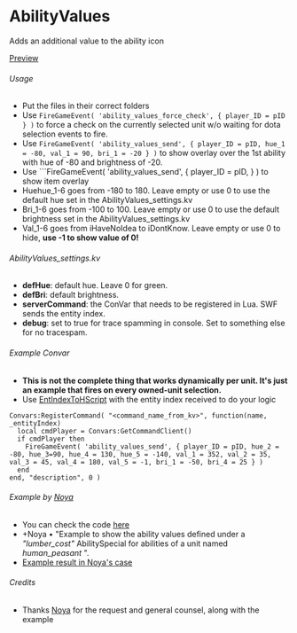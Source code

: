 # AbilityValues

Adds an additional value to the ability icon

[Preview](http://puu.sh/ge6Bz/7c0b44adab.jpg)

###### Usage

* Put the files in their correct folders
* Use `FireGameEvent( 'ability_values_force_check', { player_ID = pID } )` to force a check on the currently selected unit w/o waiting for dota selection events to fire.
* Use ```FireGameEvent( 'ability_values_send', { player_ID = pID, hue_1 = -80, val_1 = 90, bri_1 = -20 } )``` to show overlay over the 1st ability with hue of -80 and brightness of -20.
* Use ```FireGameEvent( 'ability_values_send', { player_ID = pID, <stuff> } ) to show item overlay
* Huehue_1-6 goes from -180 to 180. Leave empty or use 0 to use the default hue set in the AbilityValues_settings.kv
* Bri_1-6 goes from -100 to 100. Leave empty or use 0 to use the default brightness set in the AbilityValues_settings.kv
* Val_1-6 goes from iHaveNoIdea to iDontKnow. Leave empty or use 0 to hide, **use -1 to show value of 0!**

###### AbilityValues_settings.kv
* **defHue**: default hue. Leave 0 for green.
* **defBri**: default brightness.
* **serverCommand**: the ConVar that needs to be registered in Lua. SWF sends the entity index.
* **debug**: set to true for trace spamming in console. Set to something else for no tracespam.

###### Example Convar
* **This is not the complete thing that works dynamically per unit. It's just an example that fires on every owned-unit selection.**
* Use [EntIndexToHScript](https://developer.valvesoftware.com/wiki/Dota_2_Workshop_Tools/Scripting/API/Global.EntIndexToHScript) with the entity index received to do your logic

```
Convars:RegisterCommand( "<command_name_from_kv>", function(name, _entityIndex)
  local cmdPlayer = Convars:GetCommandClient()
  if cmdPlayer then
    FireGameEvent( 'ability_values_send', { player_ID = pID, hue_2 = -80, hue_3=90, hue_4 = 130, hue_5 = -140, val_1 = 352, val_2 = 35, val_3 = 45, val_4 = 180, val_5 = -1, bri_1 = -50, bri_4 = 25 } )
  end
end, "description", 0 )
```

###### Example by [Noya](https://github.com/mnoya)
* You can check the code [here](http://www.hastebin.com/wodiyidemo.lua)
*  +Noya • "Example to show the ability values defined under a *"lumber_cost"* AbilitySpecial for abilities of a unit named *human_peasant* ".
*  [Example result in Noya's case](http://puu.sh/gegQh/f9526c4adb.jpg)

###### Credits
* Thanks [Noya](https://github.com/mnoya) for the request and general counsel, along with the example
